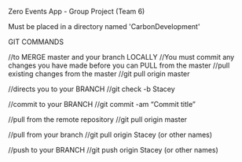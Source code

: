 Zero Events App - Group Project (Team 6)

Must be placed in a directory named 'CarbonDevelopment'

GIT COMMANDS 

//to MERGE master and your branch LOCALLY
//You must commit any changes you have made before you can PULL from the master
//pull existing changes from the master
//git pull origin master

//directs you to your BRANCH
//git check -b Stacey

//commit to your BRANCH
//git commit -am “Commit title”

//pull from the remote repository 
//git pull origin master

//pull from your branch 
//git pull origin Stacey (or other names)

//push to your BRANCH 
//git push origin Stacey (or other names)